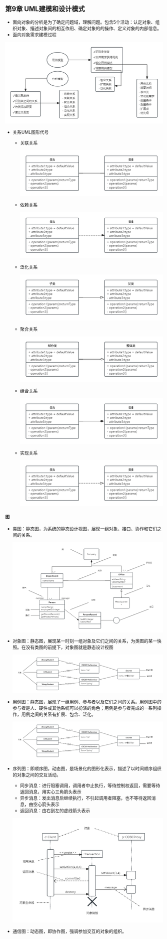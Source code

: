 ## 第9章 UML建模和设计模式
- 面向对象的分析是为了确定问题域，理解问题。包含5个活动：认定对象、组织对象、描述对象间的相互作用、确定对象的的操作、定义对象的内部信息。
- 面向对象需求建模过程

![ObjectOrientedModeling](images/ObjectOrientedModeling.png)

- 关系UML图形代号
	- 关联关系
		
		![RelationalGraph-A.png](images/RelationalGraph-A.png)
	- 依赖关系
	
		![RelationalGraph-B.png](images/RelationalGraph-B.png)
	- 泛化关系
	
		![RelationalGraph-C.png](images/RelationalGraph-C.png)
	- 聚合关系
	
		![RelationalGraph-D.png](images/RelationalGraph-D.png)
	- 组合关系
	
		![RelationalGraph-E.png](images/RelationalGraph-E.png)
	- 实现关系
	
		![RelationalGraph-F.png](images/RelationalGraph-F.png)
#### 图
- 类图：静态图，为系统的静态设计视图，展现一组对象、接口、协作和它们之间的关系。

	![UML Class](images/UML_Class.png)
- 对象图：静态图，展现某一时刻一组对象及它们之间的关系，为类图的某一快照。在没有类图的前提下，对象图就是静态设计视图

	![UML Object](images/UML_Object.png)
- 用例图：静态图，展现了一组用例、参与者以及它们之间的关系。用例图中的参与者是人、硬件或其他系统可以扮演的角色；用例是参与者完成的一系列操作，用例之间的关系有扩展、包含、泛化。

	![UML Case](images/UML_Object.png)
- 序列图：即顺序图，动态图，是场景化的图形化表示，描述了以时间顺序组织的对象之间的交互活动。
	- 同步消息：进行阻塞调用，调用者中止执行，等待控制权返回，需要等待返回消息，用实心三角箭头表示
	- 异步消息：发出消息后继续执行，不引起调用者阻塞，也不等待返回消息，由空心箭头表示
	- 返回消息：由右到左的虚线箭头表示

	![UML Seq](images/UML_Seq.png)
- 通信图：动态图，即协作图，强调参加交互的对象的组织。